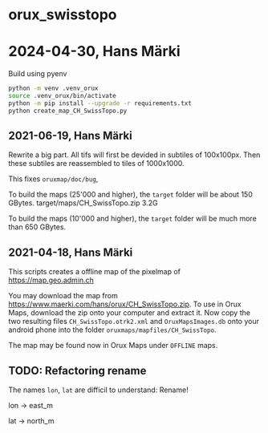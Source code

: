 # orux_swisstopo

# 2024-04-30, Hans Märki

Build using pyenv

```bash
python -m venv .venv_orux
source .venv_orux/bin/activate
python -m pip install --upgrade -r requirements.txt
python create_map_CH_SwissTopo.py
```

## 2021-06-19, Hans Märki

Rewrite a big part. All tifs will first be devided in subtiles of 100x100px.
Then these subtiles are reassembled to tiles of 1000x1000.

This fixes `oruxmap/doc/bug`,

To build the maps (25'000 and higher), the `target` folder will be about 150 GBytes.
target/maps/CH_SwissTopo.zip 3.2G

To build the maps (10'000 and higher), the `target` folder will be much more than 650 GBytes.

## 2021-04-18, Hans Märki

This scripts creates a offline map of the pixelmap of https://map.geo.admin.ch

You may download the map from https://www.maerki.com/hans/orux/CH_SwissTopo.zip.
To use in Orux Maps, download the zip onto your computer and extract it.
Now copy the two resulting files `CH_SwissTopo.otrk2.xml` and `OruxMapsImages.db` onto your android phone into the folder `oruxmaps/mapfiles/CH_SwissTopo`.

The map may be found now in Orux Maps under `OFFLINE` maps.


## TODO: Refactoring rename

The names `lon`, `lat` are difficil to understand: Rename!

lon -> east_m

lat -> north_m



